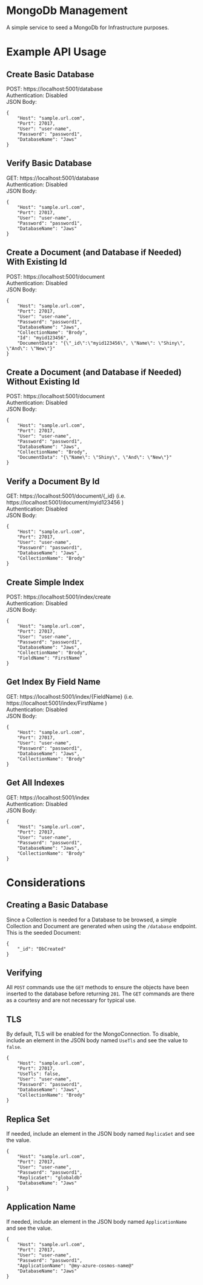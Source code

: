 # MongoDb Management 
A simple service to seed a MongoDb for Infrastructure purposes.

# Example API Usage

## Create Basic Database
POST: https://localhost:5001/database  
Authentication: Disabled  
JSON Body:
```
{
    "Host": "sample.url.com",
    "Port": 27017,
    "User": "user-name",
    "Password": "password1",
    "DatabaseName": "Jaws"
}
```

## Verify Basic Database
GET: https://localhost:5001/database  
Authentication: Disabled  
JSON Body:
```
{
    "Host": "sample.url.com",
    "Port": 27017,
    "User": "user-name",
    "Password": "password1",
    "DatabaseName": "Jaws"
}
```

## Create a Document (and Database if Needed) With Existing Id
POST: https://localhost:5001/document  
Authentication: Disabled  
JSON Body:
```
{
    "Host": "sample.url.com",
    "Port": 27017,
    "User": "user-name",
    "Password": "password1",
    "DatabaseName": "Jaws",
    "CollectionName": "Brody",
    "Id": "myid123456",
    "DocumentData": "{\"_id\":\"myid123456\", \"Name\": \"Shiny\", \"And\": \"New\"}"
}
```

## Create a Document (and Database if Needed) Without Existing Id
POST: https://localhost:5001/document  
Authentication: Disabled  
JSON Body:
```
{
    "Host": "sample.url.com",
    "Port": 27017,
    "User": "user-name",
    "Password": "password1",
    "DatabaseName": "Jaws",
    "CollectionName": "Brody",
    "DocumentData": "{\"Name\": \"Shiny\", \"And\": \"New\"}"
}
```

## Verify a Document By Id
GET: https://localhost:5001/document/{_id} (i.e. https://localhost:5001/document/myid123456  )  
Authentication: Disabled  
JSON Body:
```
{
    "Host": "sample.url.com",
    "Port": 27017,
    "User": "user-name",
    "Password": "password1",
    "DatabaseName": "Jaws",
    "CollectionName": "Brody"
}
```

## Create Simple Index
POST: https://localhost:5001/index/create  
Authentication: Disabled  
JSON Body:
```
{
    "Host": "sample.url.com",
    "Port": 27017,
    "User": "user-name",
    "Password": "password1",
    "DatabaseName": "Jaws",
    "CollectionName": "Brody",
    "FieldName": "FirstName"
}
```

## Get Index By Field Name
GET: https://localhost:5001/index/{FieldName} (i.e. https://localhost:5001/index/FirstName )  
Authentication: Disabled  
JSON Body:
```
{
    "Host": "sample.url.com",
    "Port": 27017,
    "User": "user-name",
    "Password": "password1",
    "DatabaseName": "Jaws",
    "CollectionName": "Brody"
}
```

## Get All Indexes
GET: https://localhost:5001/index  
Authentication: Disabled  
JSON Body:
```
{
    "Host": "sample.url.com",
    "Port": 27017,
    "User": "user-name",
    "Password": "password1",
    "DatabaseName": "Jaws",
    "CollectionName": "Brody"
}
```

# Considerations

## Creating a Basic Database
Since a Collection is needed for a Database to be browsed, a simple Collection and Document are generated when using the `/database` endpoint.  This is the seeded Document:
```
{
    "_id": "DbCreated"
}
```

## Verifying
All `POST` commands use the `GET` methods to ensure the objects have been inserted to the database before returning `201`.  The `GET` commands are there as a courtesy and are not necessary for typical use.

## TLS
By default, TLS will be enabled for the MongoConnection.  To disable, include an element in the JSON body named `UseTls` and see the value to `false`.  
```
{
    "Host": "sample.url.com",
    "Port": 27017,
    "UseTls": false,
    "User": "user-name",
    "Password": "password1",
    "DatabaseName": "Jaws",
    "CollectionName": "Brody"
}
```

## Replica Set
If needed, include an element in the JSON body named `ReplicaSet` and see the value.  
```
{
    "Host": "sample.url.com",
    "Port": 27017,
    "User": "user-name",
    "Password": "password1",
    "ReplicaSet": "globaldb"
    "DatabaseName": "Jaws"
}
```

## Application Name
If needed, include an element in the JSON body named `ApplicationName` and see the value.  
```
{
    "Host": "sample.url.com",
    "Port": 27017,
    "User": "user-name",
    "Password": "password1",
    "ApplicationName": "@my-azure-cosmos-name@"
    "DatabaseName": "Jaws"
}
```
